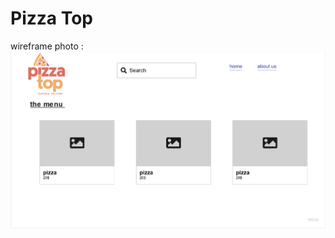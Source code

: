 # Pizza Top

wireframe photo :
![photo](https://github.com/anfalqa/my-restaurant/blob/main/ass/MyFirstBoard(1).jpg)
